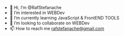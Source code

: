 - 👋 Hi, I’m @RafStefanache
- 👀 I’m interested in WEBDev
- 🌱 I’m currently learning JavaScript & FrontEND TOOLS
- 💞️ I’m looking to collaborate on WEBDev
- 📫 How to reach me rafstefanache@gmail.com

<!---
RafStefanache/RafStefanache is a ✨ special ✨ repository because its `README.md` (this file) appears on your GitHub profile.
You can click the Preview link to take a look at your changes.
--->
